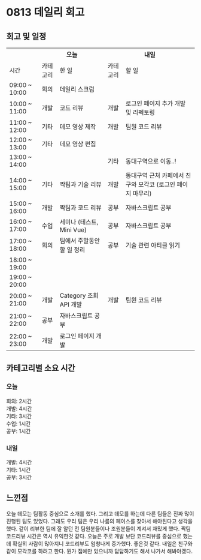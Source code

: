 
  # 0813 데일리 회고

  ## 회고 및 일정
  <table>
    <tr>
      <th></th>
      <th colspan="2">오늘</th>
      <th colspan="2">내일</th>
    </tr>
    <tr>
      <td>시간</td>
      <td>카테고리</td>
      <td>한 일</td>
      <td>카테고리</td>
      <td>할 일</td>
    </tr>
    <tr>
          <td>09:00 ~ 10:00</td>
          <td>회의</td>
          <td>데일리 스크럼</td>
          <td></td>
          <td></td>
        </tr><tr>
          <td>10:00 ~ 11:00</td>
          <td>개발</td>
          <td>코드 리뷰</td>
          <td>개발</td>
          <td>로그인 페이지 추가 개발 및 리펙토링</td>
        </tr><tr>
          <td>11:00 ~ 12:00</td>
          <td>기타</td>
          <td>데모 영상 제작</td>
          <td>개발</td>
          <td>팀원 코드 리뷰</td>
        </tr><tr>
          <td>12:00 ~ 13:00</td>
          <td>기타</td>
          <td>데모 영상 편집</td>
          <td></td>
          <td></td>
        </tr><tr>
          <td>13:00 ~ 14:00</td>
          <td></td>
          <td></td>
          <td>기타</td>
          <td>동대구역으로 이동..!</td>
        </tr><tr>
          <td>14:00 ~ 15:00</td>
          <td>기타</td>
          <td>짝팀과 기술 리뷰</td>
          <td>개발</td>
          <td>동대구역 근처 카페에서 친구와 모각코 (로그인 페이지 마무리)</td>
        </tr><tr>
          <td>15:00 ~ 16:00</td>
          <td>개발</td>
          <td>짝팀과 코드 리뷰</td>
          <td>공부</td>
          <td>자바스크립트 공부</td>
        </tr><tr>
          <td>16:00 ~ 17:00</td>
          <td>수업</td>
          <td>세미나 (테스트, Mini Vue)</td>
          <td>공부</td>
          <td>자바스크립트 공부</td>
        </tr><tr>
          <td>17:00 ~ 18:00</td>
          <td>회의</td>
          <td>팀에서 주말동안 할 일 정리</td>
          <td>공부</td>
          <td>기술 관련 아티클 읽기</td>
        </tr><tr>
          <td>18:00 ~ 19:00</td>
          <td></td>
          <td></td>
          <td></td>
          <td></td>
        </tr><tr>
          <td>19:00 ~ 20:00</td>
          <td></td>
          <td></td>
          <td></td>
          <td></td>
        </tr><tr>
          <td>20:00 ~ 21:00</td>
          <td>개발</td>
          <td>Category 조회 API 개발</td>
          <td>개발</td>
          <td>팀원 코드 리뷰</td>
        </tr><tr>
          <td>21:00 ~ 22:00</td>
          <td>공부</td>
          <td>자바스크립트 공부</td>
          <td></td>
          <td></td>
        </tr><tr>
          <td>22:00 ~ 23:00</td>
          <td>개발</td>
          <td>로그인 페이지 개발</td>
          <td></td>
          <td></td>
        </tr>
  </table>

  ## 카테고리별 소요 시간

  ### 오늘
  회의: 2시간<br>개발: 4시간<br>기타: 3시간<br>수업: 1시간<br>공부: 1시간

  ### 내일
  개발: 4시간<br>기타: 1시간<br>공부: 3시간

  ## 느낀점
  오늘 데모는 팀활동 중심으로 소개를 했다. 그리고 데모를 하는데 다른 팀들은 진짜 많이 진행된 팀도 있었다. 그래도 우리 팀은 우리 나름의 페이스를 찾아서 해야된다고 생각을 했다. 같이 리뷰한 팀에 잘 알던 전 팀원분들이나 조원분들이 계셔서 재밌게 했다. 짝팀 코드리뷰 시간은 역시 유익한것 같다. 오늘은 주로 개발 보단 코드리뷰를 중심으로 했는데 확실히 사람이 많아지니 코드리뷰도 엄청나게 증가했다. 좋은것 같다. 내일은 친구와 같이 모각코를 하려고 한다. 뭔가 집에만 있으니까 답답하기도 해서 나가서 해봐야겠다.
